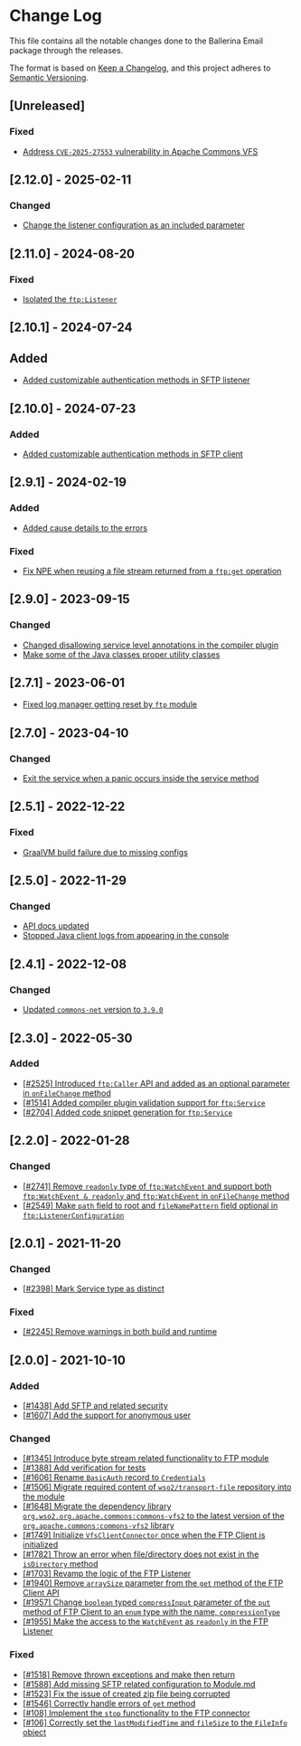 # Change Log
This file contains all the notable changes done to the Ballerina Email package through the releases.

The format is based on [Keep a Changelog](https://keepachangelog.com/en/1.0.0/), and this project adheres to [Semantic Versioning](https://semver.org/spec/v2.0.0.html).

## [Unreleased]

### Fixed

- [Address `CVE-2025-27553` vulnerability in Apache Commons VFS](https://github.com/ballerina-platform/ballerina-library/issues/7740)

## [2.12.0] - 2025-02-11

### Changed

- [Change the listener configuration as an included parameter](https://github.com/ballerina-platform/ballerina-library/issues/7494)

## [2.11.0] - 2024-08-20

### Fixed

- [Isolated the `ftp:Listener`](https://github.com/ballerina-platform/module-ballerina-ftp/pull/1287)

## [2.10.1] - 2024-07-24

## Added

- [Added customizable authentication methods in SFTP listener](https://github.com/ballerina-platform/ballerina-library/issues/6771)

## [2.10.0] - 2024-07-23

### Added

- [Added customizable authentication methods in SFTP client](https://github.com/ballerina-platform/ballerina-library/issues/6768)

## [2.9.1] - 2024-02-19

### Added

- [Added cause details to the errors](https://github.com/ballerina-platform/ballerina-library/issues/6064)

### Fixed

- [Fix NPE when reusing a file stream returned from a `ftp:get` operation](https://github.com/ballerina-platform/ballerina-library/issues/5990)

## [2.9.0] - 2023-09-15

### Changed

- [Changed disallowing service level annotations in the compiler plugin](https://github.com/ballerina-platform/ballerina-standard-library/issues/4741)
- [Make some of the Java classes proper utility classes](https://github.com/ballerina-platform/ballerina-standard-library/issues/5070)

## [2.7.1] - 2023-06-01

- [Fixed log manager getting reset by `ftp` module](https://github.com/ballerina-platform/ballerina-standard-library/issues/4478)

## [2.7.0] - 2023-04-10

### Changed
- [Exit the service when a panic occurs inside the service method](https://github.com/ballerina-platform/ballerina-standard-library/issues/4241)

## [2.5.1] - 2022-12-22

### Fixed

- [GraalVM build failure due to missing configs](https://github.com/ballerina-platform/ballerina-standard-library/issues/4483)

## [2.5.0] - 2022-11-29

### Changed
- [API docs updated](https://github.com/ballerina-platform/ballerina-standard-library/issues/3463)
- [Stopped Java client logs from appearing in the console](https://github.com/ballerina-platform/module-ballerina-ftp/pull/824)

## [2.4.1] - 2022-12-08

### Changed
- [Updated `commons-net` version to `3.9.0`](https://github.com/ballerina-platform/ballerina-standard-library/issues/3841)

## [2.3.0] - 2022-05-30

### Added
- [[#2525] Introduced `ftp:Caller` API and added as an optional parameter in `onFileChange` method](https://github.com/ballerina-platform/ballerina-standard-library/issues/2525)
- [[#1514] Added compiler plugin validation support for `ftp:Service`](https://github.com/ballerina-platform/ballerina-standard-library/issues/1514)
- [[#2704] Added code snippet generation for `ftp:Service`](https://github.com/ballerina-platform/ballerina-standard-library/issues/2704)

## [2.2.0] - 2022-01-28

### Changed
 - [[#2741] Remove `readonly` type of `ftp:WatchEvent` and support both `ftp:WatchEvent & readonly` and `ftp:WatchEvent` in `onFileChange` method](https://github.com/ballerina-platform/ballerina-standard-library/issues/2741)
 - [[#2549] Make `path` field to root and `fileNamePattern` field optional in `ftp:ListenerConfiguration`](https://github.com/ballerina-platform/ballerina-standard-library/issues/2549)

## [2.0.1] - 2021-11-20

### Changed
 - [[#2398] Mark Service type as distinct](https://github.com/ballerina-platform/ballerina-standard-library/issues/2398)

### Fixed
 - [[#2245] Remove warnings in both build and runtime](https://github.com/ballerina-platform/ballerina-standard-library/issues/2245)

## [2.0.0] - 2021-10-10

### Added
 - [[#1438] Add SFTP and related security](https://github.com/ballerina-platform/ballerina-standard-library/issues/1438)
 - [[#1607] Add the support for anonymous user](https://github.com/ballerina-platform/ballerina-standard-library/issues/1607)

### Changed
 - [[#1345] Introduce byte stream related functionality to FTP module](https://github.com/ballerina-platform/ballerina-standard-library/issues/1345)
 - [[#1388] Add verification for tests](https://github.com/ballerina-platform/ballerina-standard-library/issues/1388)
 - [[#1606] Rename `BasicAuth` record to `Credentials`](https://github.com/ballerina-platform/ballerina-standard-library/issues/1606)
 - [[#1506] Migrate required content of `wso2/transport-file` repository into the module](https://github.com/ballerina-platform/ballerina-standard-library/issues/1506)
 - [[#1648] Migrate the dependency library `org.wso2.org.apache.commons:commons-vfs2` to the latest version of the `org.apache.commons:commons-vfs2` library](https://github.com/ballerina-platform/ballerina-standard-library/issues/1648)
 - [[#1749] Initialize `VfsClientConnector` once when the FTP Client is initialized](https://github.com/ballerina-platform/ballerina-standard-library/issues/1749)
 - [[#1782] Throw an error when file/directory does not exist in the `isDirectory` method](https://github.com/ballerina-platform/ballerina-standard-library/issues/1782)
 - [[#1703] Revamp the logic of the FTP Listener](https://github.com/ballerina-platform/ballerina-standard-library/issues/1703)
 - [[#1940] Remove `arraySize` parameter from the `get` method of the FTP Client API](https://github.com/ballerina-platform/ballerina-standard-library/issues/1940)
 - [[#1957] Change `boolean` typed `compressInput` parameter of the `put` method of FTP Client to an `enum` type with the name, `compressionType`](https://github.com/ballerina-platform/ballerina-standard-library/issues/1957)
 - [[#1955] Make the access to the `WatchEvent` as `readonly` in the FTP Listener](https://github.com/ballerina-platform/ballerina-standard-library/issues/1955)

### Fixed
 - [[#1518] Remove thrown exceptions and make then return](https://github.com/ballerina-platform/ballerina-standard-library/issues/1518)
 - [[#1588] Add missing SFTP related configuration to Module.md](https://github.com/ballerina-platform/ballerina-standard-library/issues/1588)
 - [[#1523] Fix the issue of created zip file being corrupted](https://github.com/ballerina-platform/ballerina-standard-library/issues/1523)
 - [[#1546] Correctly handle errors of `get` method](https://github.com/ballerina-platform/ballerina-standard-library/issues/1546)
 - [[#108] Implement the `stop` functionality to the FTP connector](https://github.com/ballerina-platform/ballerina-standard-library/issues/108)
 - [[#106] Correctly set the `lastModifiedTime` and `fileSize` to the `FileInfo` object](https://github.com/ballerina-platform/ballerina-standard-library/issues/106)
